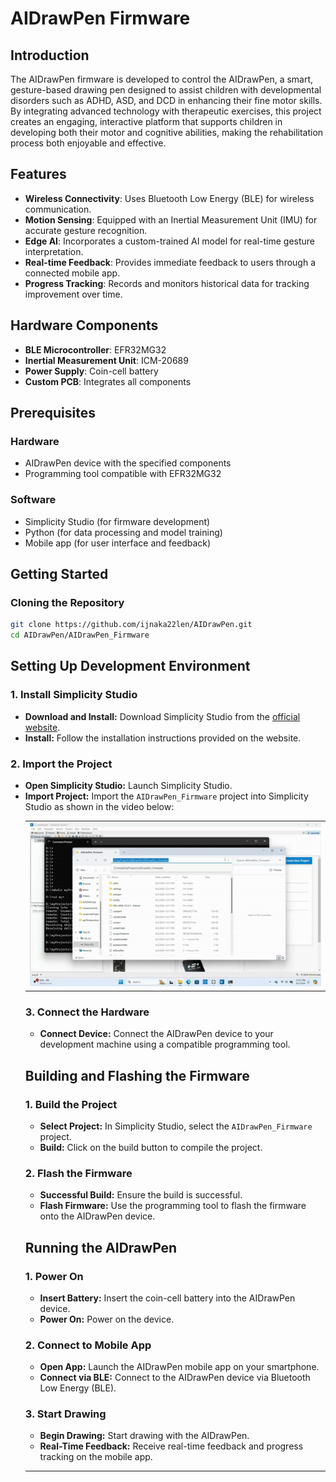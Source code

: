 # AIDrawPen Firmware

## Introduction

The AIDrawPen firmware is developed to control the AIDrawPen, a smart, gesture-based drawing pen designed to assist children with developmental disorders such as ADHD, ASD, and DCD in enhancing their fine motor skills. By integrating advanced technology with therapeutic exercises, this project creates an engaging, interactive platform that supports children in developing both their motor and cognitive abilities, making the rehabilitation process both enjoyable and effective.


## Features

- **Wireless Connectivity**: Uses Bluetooth Low Energy (BLE) for wireless communication.
- **Motion Sensing**: Equipped with an Inertial Measurement Unit (IMU) for accurate gesture recognition.
- **Edge AI**: Incorporates a custom-trained AI model for real-time gesture interpretation.
- **Real-time Feedback**: Provides immediate feedback to users through a connected mobile app.
- **Progress Tracking**: Records and monitors historical data for tracking improvement over time.

## Hardware Components

- **BLE Microcontroller**: EFR32MG32
- **Inertial Measurement Unit**: ICM-20689
- **Power Supply**: Coin-cell battery
- **Custom PCB**: Integrates all components

## Prerequisites

### Hardware

- AIDrawPen device with the specified components
- Programming tool compatible with EFR32MG32

### Software

- Simplicity Studio (for firmware development)
- Python (for data processing and model training)
- Mobile app (for user interface and feedback)

## Getting Started

### Cloning the Repository

```bash
git clone https://github.com/ijnaka22len/AIDrawPen.git
cd AIDrawPen/AIDrawPen_Firmware
```

## Setting Up Development Environment

### 1. Install Simplicity Studio

- **Download and Install:** Download Simplicity Studio from the [official website](https://www.silabs.com/developers/simplicity-studio).
- **Install:** Follow the installation instructions provided on the website.

### 2. Import the Project

- **Open Simplicity Studio:** Launch Simplicity Studio.
- **Import Project:** Import the `AIDrawPen_Firmware` project into Simplicity Studio as shown in the video below:
  <table>
  <tr>
    <td><img src="https://github.com/Ijnaka22len/AIDrawPen/blob/main/Data/video/uploadCode.gif" alt="uploadCode.gif" width="700"/></td>
   </tr>
</table>

### 3. Connect the Hardware

- **Connect Device:** Connect the AIDrawPen device to your development machine using a compatible programming tool.

## Building and Flashing the Firmware

### 1. Build the Project

- **Select Project:** In Simplicity Studio, select the `AIDrawPen_Firmware` project.
- **Build:** Click on the build button to compile the project.

### 2. Flash the Firmware

- **Successful Build:** Ensure the build is successful.
- **Flash Firmware:** Use the programming tool to flash the firmware onto the AIDrawPen device.

## Running the AIDrawPen

### 1. Power On

- **Insert Battery:** Insert the coin-cell battery into the AIDrawPen device.
- **Power On:** Power on the device.

### 2. Connect to Mobile App

- **Open App:** Launch the AIDrawPen mobile app on your smartphone.
- **Connect via BLE:** Connect to the AIDrawPen device via Bluetooth Low Energy (BLE).

### 3. Start Drawing

- **Begin Drawing:** Start drawing with the AIDrawPen.
- **Real-Time Feedback:** Receive real-time feedback and progress tracking on the mobile app.

---
